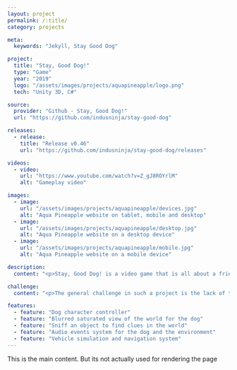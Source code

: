 ```yaml
---
layout: project
permalink: /:title/
category: projects

meta:
  keywords: "Jekyll, Stay Good Dog"

project:
  title: "Stay, Good Dog!"
  type: "Game"
  year: "2019"
  logo: "/assets/images/projects/aquapineapple/logo.png"
  tech: "Unity 3D, C#"

source:
  provider: "Github - Stay, Good Dog!"
  url: "https://github.com/indusninja/stay-good-dog"

releases:
  - release:
    title: "Release v0.46"
    url: "https://github.com/indusninja/stay-good-dog/releases"

videos:
  - video:
    url: "https://www.youtube.com/watch?v=Z_gJ8ROYrlM"
    alt: "Gameplay video"

images:
  - image:
    url: "/assets/images/projects/aquapineapple/devices.jpg"
    alt: "Aqua Pineapple website on tablet, mobile and desktop"
  - image:
    url: "/assets/images/projects/aquapineapple/desktop.jpg"
    alt: "Aqua Pineapple website on a desktop device"
  - image:
    url: "/assets/images/projects/aquapineapple/mobile.jpg"
    alt: "Aqua Pineapple website on a mobile device"

description:
  content: "<p>Stay, Good Dog! is a video game that is all about a friendship between a dog and his owner. The player is the dog, and is trying to find it's way back home to the arms of its owner.</p>"

challenge:
  content: "<p>The general challenge in such a project is the lack of time (and sleep) that leads to lack of attention to polish the product. However, the team for this game worked well together and the project was relatively low stress. In hindsight, it would have been better if we had a dedicated level designer who could design the level for more immersive play experience.</p>"

features:
  - feature: "Dog character controller"
  - feature: "Blurred saturated view of the world for the dog"
  - feature: "Sniff an object to find clues in the world"
  - feature: "Audio events system for the dog and the environment"
  - feature: "Vehicle simulation and navigation system"
---
```

<p>This is the main content. But its not actually used for rendering the page</p>